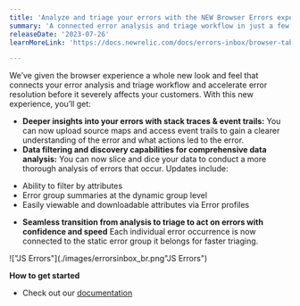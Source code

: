 ```yaml
---
title: 'Analyze and triage your errors with the NEW Browser Errors experience!' 
summary: 'A connected error analysis and triage workflow in just a few clicks' 
releaseDate: '2023-07-26' 
learnMoreLink: 'https://docs.newrelic.com/docs/errors-inbox/browser-tab/' 

---
```

We’ve given the browser experience a whole new look and feel that connects your error analysis and triage workflow and accelerate error resolution before it severely affects your customers. With this new experience, you’ll get:
* **Deeper insights into your errors with stack traces & event trails:** You can now upload source maps and access event trails to gain a clearer  understanding of the error and what actions led to the error. 
* **Data filtering and discovery capabilities for comprehensive data analysis:** You can now slice and dice your data to conduct a more thorough analysis of errors that occur. Updates include:
- Ability to filter by attributes
- Error group summaries at the dynamic group level
- Easily viewable and downloadable attributes via Error profiles
* **Seamless transition from analysis to triage to act on errors with confidence and speed** Each individual error occurrence is now connected to the static error group it belongs for faster triaging. 


!["JS Errors"](./images/errorsinbox_br.png"JS Errors")


**How to get started**
* Check out our [documentation](https://docs.newrelic.com/docs/errors-inbox/browser-tab/)



